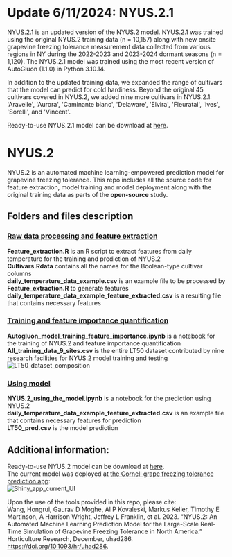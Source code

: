 # Update 6/11/2024: NYUS.2.1
NYUS.2.1 is an updated version of the NYUS.2 model. NYUS.2.1 was trained using the original NYUS.2 training data (n = 10,157) along with new onsite grapevine freezing tolerance measurement data collected from various regions in NY during the 2022-2023 and 2023-2024 dormant seasons (n = 1,120). The NYUS.2.1 model was trained using the most recent version of AutoGluon (1.1.0) in Python 3.10.14. <br>

In addition to the updated training data, we expanded the range of cultivars that the model can predict for cold hardiness. Beyond the original 45 cultivars covered in NYUS.2, we added nine more cultivars in NYUS.2.1: 'Aravelle', 'Aurora', 'Caminante blanc', 'Delaware', 'Elvira', 'Fleuratai', 'Ives', 'Sorelli', and 'Vincent'. <br>

Ready-to-use NYUS.2.1 model can be download at [here](https://cornell.box.com/s/m4wwjt4zeutwc4oc0ekye98xyasglsn1). <br>

# NYUS.2
NYUS.2 is an automated machine learning-empowered prediction model for grapevine freezing tolerance. This repo includes all the source code for feature extraction, model training and model deployment along with the original training data as parts of the __open-source__ study.

## Folders and files description
### [Raw data processing and feature extraction](https://github.com/imbaterry11/AutoLT50.1/tree/main/Raw%20data%20processing%20and%20feature%20extraction)
__Feature_extraction.R__ is an R script to extract features from daily temperature for the training and prediction of NYUS.2 <br>
__Cultivars.Rdata__ contains all the names for the Boolean-type cultivar columns <br>
__daily_temperature_data_example.csv__ is an example file to be processed by __Feature_extraction.R__ to generate features <br>
__daily_temperature_data_example_feature_extracted.csv__ is a resulting file that contains necessary features <br>
### [Training and feature importance quantification](https://github.com/imbaterry11/AutoLT50.1/tree/main/Training%20and%20feature%20importance%20quantification)
__Autogluon_model_training_feature_importance.ipynb__ is a notebook for the training of NYUS.2 and feature importance quantification <br>
__All_training_data_9_sites.csv__ is the entire LT50 dataset contributed by nine research facilities for NYUS.2 model training and testing <br>
![LT50_dataset_composition](images/data_collection_summary.png)

### [Using model](https://github.com/imbaterry11/AutoLT50.1/tree/main/Using%20model) 
__NYUS.2_using_the_model.ipynb__ is a notebook for the prediction using NYUS.2 <br>
__daily_temperature_data_example_feature_extracted.csv__ is an example file that contains necessary features for prediction <br>
__LT50_pred.csv__ is the model prediction <br>
## Additional information:
Ready-to-use NYUS.2 model can be download at [here](https://drive.google.com/drive/folders/1ZUXO9TCKzXt9-r7k1gZ5Oj0VDRyFb12N?usp=sharing). <br>
The current model was deployed at [the Cornell grape freezing tolerance prediction app](https://grapecoldhardiness.shinyapps.io/grape_freezing_tolerance/): <br>
![Shiny_app_current_UI](images/current_app_screenshot.png)

Upon the use of the tools provided in this repo, please cite: <br>
Wang, Hongrui, Gaurav D Moghe, Al P Kovaleski, Markus Keller, Timothy E Martinson, A Harrison Wright, Jeffrey L Franklin, et al. 2023. “NYUS.2: An Automated Machine Learning Prediction Model for the Large-Scale Real-Time Simulation of Grapevine Freezing Tolerance in North America.” Horticulture Research, December, uhad286. https://doi.org/10.1093/hr/uhad286.


